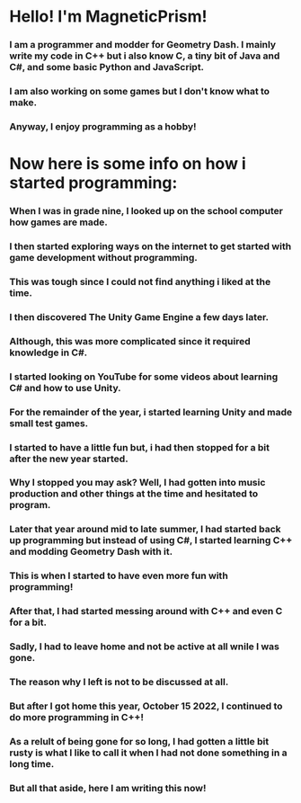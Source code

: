# Hello! I'm MagneticPrism!
### I am a programmer and modder for Geometry Dash. I mainly write my code in C++ but i also know C, a tiny bit of Java and C#, and some basic Python and JavaScript.
### I am also working on some games but I don't know what to make. 

### Anyway, I enjoy programming as a hobby!

# Now here is some info on how i started programming:
  ### When I was in grade nine, I looked up on the school computer how games are made.
  ### I then started exploring ways on the internet to get started with game development without programming.
  ### This was tough since I could not find anything i liked at the time.
  ### I then discovered The Unity Game Engine a few days later.
  ### Although, this was more complicated since it required knowledge in C#.
  ### I started looking on YouTube for some videos about learning C# and how to use Unity.
  ### For the remainder of the year, i started learning Unity and made small test games.
  ### I started to have a little fun but, i had then stopped for a bit after the new year started.
  ### Why I stopped you may ask? Well, I had gotten into music production and other things at the time and hesitated to program.
  ### Later that year around mid to late summer, I had started back up programming but instead of using C#, I started learning C++ and modding Geometry Dash with it.
  ### This is when I started to have even more fun with programming!
  ### After that, I had started messing around with C++ and even C for a bit.
  ### Sadly, I had to leave home and not be active at all wnile I was gone.
  ### The reason why I left is not to be discussed at all.
  ### But after I got home this year, October 15 2022, I continued to do more programming in C++!
  ### As a relult of being gone for so long, I had gotten a little bit rusty is what I like to call it when I had not done something in a long time.
  ### But all that aside, here I am writing this now!
